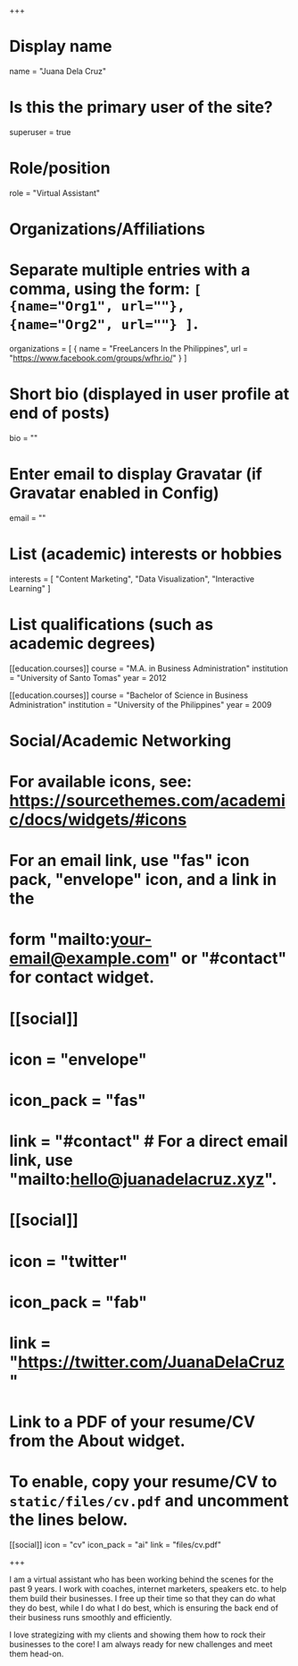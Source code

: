 +++
# Display name
name = "Juana Dela Cruz"

# Is this the primary user of the site?
superuser = true

# Role/position
role = "Virtual Assistant"

# Organizations/Affiliations
#   Separate multiple entries with a comma, using the form: `[ {name="Org1", url=""}, {name="Org2", url=""} ]`.
organizations = [ { name = "FreeLancers In the Philippines", url = "https://www.facebook.com/groups/wfhr.io/" } ]

# Short bio (displayed in user profile at end of posts)
bio = ""

# Enter email to display Gravatar (if Gravatar enabled in Config)
email = ""

# List (academic) interests or hobbies
interests = [
  "Content Marketing",
  "Data Visualization",
  "Interactive Learning"
]

# List qualifications (such as academic degrees)
[[education.courses]]
  course = "M.A. in Business Administration"
  institution = "University of Santo Tomas"
  year = 2012

[[education.courses]]
  course = "Bachelor of Science in Business Administration"
  institution = "University of the Philippines"
  year = 2009

# Social/Academic Networking
# For available icons, see: https://sourcethemes.com/academic/docs/widgets/#icons
#   For an email link, use "fas" icon pack, "envelope" icon, and a link in the
#   form "mailto:your-email@example.com" or "#contact" for contact widget.

# [[social]]
#  icon = "envelope"
#  icon_pack = "fas"
#  link = "#contact"  # For a direct email link, use "mailto:hello@juanadelacruz.xyz".

# [[social]]
#   icon = "twitter"
#   icon_pack = "fab"
#   link = "https://twitter.com/JuanaDelaCruz"

# Link to a PDF of your resume/CV from the About widget.
# To enable, copy your resume/CV to `static/files/cv.pdf` and uncomment the lines below.
[[social]]
  icon = "cv"
  icon_pack = "ai"
  link = "files/cv.pdf"

+++

I am a virtual assistant who has been working behind the scenes for the past 9 years. I work with coaches, internet marketers, speakers etc. to help them build their businesses. I free up their time so that they can do what they do best, while I do what I do best, which is ensuring the back end of their business runs smoothly and efficiently.

I love strategizing with my clients and showing them how to rock their businesses to the core! I am always ready for new challenges and meet them head-on. 
